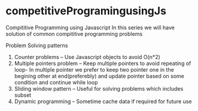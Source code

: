 # competitiveProgramingusingJs
Compititive Programming using Javascript
In this series we will have solution of common compititive programming problems

Problem Solving patterns
1.	Counter problems – Use Javascript objects to avoid O(n*2)
2.	Multiple pointers problem – Keep multiple pointers to avoid repeating of loop- In multiple pointer we prefer to keep two pointer one in the begining other at end(preferebly) and update pointer based on some condition and continue while loop
3.	Sliding window pattern – Useful for solving problems which includes subset
4.	Dynamic programming – Sometime cache data if required for future use

